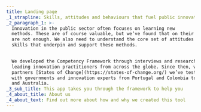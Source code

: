```yaml
---
title: Landing page
_1_strapline: Skills, attitudes and behaviours that fuel public innovation
_2_paragraph_1: >-
  Innovation in the public sector often focuses on learning new
  methods. These are of course valuable, but we’ve found that on their own they
  are not enough. We also need to understand the core set of attitudes and
  skills that underpin and support these methods.
  

  We developed the Competency Framework through interviews and research with
  leading innovation practitioners from across the globe. Since then, with our
  partners [States of Change](https://states-of-change.org/) we’ve tested it
  with governments and innovation experts from Portugal and Colombia to Canada
  and Australia.
_3_sub_title: This app takes you through the framework to help you
_4_about_title: About us
_4_about_text: Find out more about how and why we created this tool
---
```

